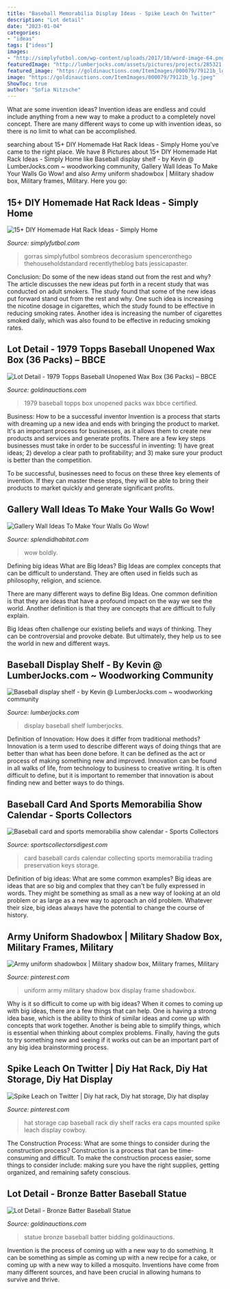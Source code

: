 ```yaml
---
title: "Baseball Memorabilia Display Ideas - Spike Leach On Twitter"
description: "Lot detail"
date: "2023-01-04"
categories:
- "ideas"
tags: ["ideas"]
images:
- "http://simplyfutbol.com/wp-content/uploads/2017/10/word-image-64.png"
featuredImage: "http://lumberjocks.com/assets/pictures/projects/285321.jpg"
featured_image: "https://goldinauctions.com/ItemImages/000079/79121b_lg.jpeg"
image: "https://goldinauctions.com/ItemImages/000079/79121b_lg.jpeg"
ShowToc: true
author: "Sofia Nitzsche"
---
```



What are some invention ideas?
Invention ideas are endless and could include anything from a new way to make a product to a completely novel concept. There are many different ways to come up with invention ideas, so there is no limit to what can be accomplished.

	

		
searching about 15+ DIY Homemade Hat Rack Ideas - Simply Home you've came to the right place. We have 8 Pictures about 15+ DIY Homemade Hat Rack Ideas - Simply Home like Baseball display shelf - by Kevin @ LumberJocks.com ~ woodworking community, Gallery Wall Ideas To Make Your Walls Go Wow! and also Army uniform shadowbox | Military shadow box, Military frames, Military. Here you go:
		
    
## 15+ DIY Homemade Hat Rack Ideas - Simply Home

<img loading=lazy src="http://simplyfutbol.com/wp-content/uploads/2017/10/word-image-64.png" onerror="this.onerror=null;this.src='https://tse4.mm.bing.net/th?id=OIP.8Gc1pNqwNgGtwrMdYGb62AAAAA&amp;pid=15.1';" alt="15+ DIY Homemade Hat Rack Ideas - Simply Home">

_Source: simplyfutbol.com_

>gorras simplyfutbol sombreos decorasium spenceronthego thehouseholdstandard recentlytheblog bats jessicapaster. 

	

Conclusion: Do some of the new ideas stand out from the rest and why?
The article discusses the new ideas put forth in a recent study that was conducted on adult smokers. The study found that some of the new ideas put forward stand out from the rest and why. One such idea is increasing the nicotine dosage in cigarettes, which the study found to be effective in reducing smoking rates. Another idea is increasing the number of cigarettes smoked daily, which was also found to be effective in reducing smoking rates.

    
## Lot Detail - 1979 Topps Baseball Unopened Wax Box (36 Packs) – BBCE

<img loading=lazy src="https://goldinauctions.com/ItemImages/000079/79121b_lg.jpeg" onerror="this.onerror=null;this.src='https://tse1.mm.bing.net/th?id=OIP.VNXS9tk_GQHgYxpqcHwPBwHaFZ&amp;pid=15.1';" alt="Lot Detail - 1979 Topps Baseball Unopened Wax Box (36 Packs) – BBCE">

_Source: goldinauctions.com_

>1979 baseball topps box unopened packs wax bbce certified. 

	

Business: How to be a successful inventor
Invention is a process that starts with dreaming up a new idea and ends with bringing the product to market. It's an important process for businesses, as it allows them to create new products and services and generate profits.
There are a few key steps businesses must take in order to be successful in inventing: 1) have great ideas; 2) develop a clear path to profitability; and 3) make sure your product is better than the competition.

To be successful, businesses need to focus on these three key elements of invention. If they can master these steps, they will be able to bring their products to market quickly and generate significant profits.

    
## Gallery Wall Ideas To Make Your Walls Go Wow!

<img loading=lazy src="https://www.splendidhabitat.com/wp-content/uploads/2014/11/African-themed-gallery-wall.jpg" onerror="this.onerror=null;this.src='https://tse3.mm.bing.net/th?id=OIP.UCBeiwQ_k8jEavN96zCg5AHaLH&amp;pid=15.1';" alt="Gallery Wall Ideas To Make Your Walls Go Wow!">

_Source: splendidhabitat.com_

>wow boldly. 

	

Defining big ideas
What are Big Ideas?
Big Ideas are complex concepts that can be difficult to understand. They are often used in fields such as philosophy, religion, and science.

There are many different ways to define Big Ideas. One common definition is that they are ideas that have a profound impact on the way we see the world. Another definition is that they are concepts that are difficult to fully explain.

Big Ideas often challenge our existing beliefs and ways of thinking. They can be controversial and provoke debate. But ultimately, they help us to see the world in new and different ways.

    
## Baseball Display Shelf - By Kevin @ LumberJocks.com ~ Woodworking Community

<img loading=lazy src="http://lumberjocks.com/assets/pictures/projects/285321.jpg" onerror="this.onerror=null;this.src='https://tse2.mm.bing.net/th?id=OIP.GRb5Vb4Nv6LWy6w62YTORQHaFj&amp;pid=15.1';" alt="Baseball display shelf - by Kevin @ LumberJocks.com ~ woodworking community">

_Source: lumberjocks.com_

>display baseball shelf lumberjocks. 

	

Definition of Innovation: How does it differ from traditional methods?
Innovation is a term used to describe different ways of doing things that are better than what has been done before. It can be defined as the act or process of making something new and improved. Innovation can be found in all walks of life, from technology to business to creative writing. It is often difficult to define, but it is important to remember that innovation is about finding new and better ways to do things.

    
## Baseball Card And Sports Memorabilia Show Calendar - Sports Collectors

<img loading=lazy src="https://sportscollectorsdigest.com/.image/t_share/MTY4NzkwMzAzNDcyMzYyOTQ0/gettyimages-583793354.jpg" onerror="this.onerror=null;this.src='https://tse4.mm.bing.net/th?id=OIP.lY3dCDDdh7Y4r_2Lc96l1wHaE8&amp;pid=15.1';" alt="Baseball card and sports memorabilia show calendar - Sports Collectors">

_Source: sportscollectorsdigest.com_

>card baseball cards calendar collecting sports memorabilia trading preservation keys storage. 

	

Definition of big ideas: What are some common examples?
Big ideas are ideas that are so big and complex that they can't be fully expressed in words. They might be something as small as a new way of looking at an old problem or as large as a new way to approach an old problem. Whatever their size, big ideas always have the potential to change the course of history.

    
## Army Uniform Shadowbox | Military Shadow Box, Military Frames, Military

<img loading=lazy src="https://i.pinimg.com/736x/c2/26/18/c22618ed5ccdddc38b3dccd1acceede3--army-uniform-military.jpg" onerror="this.onerror=null;this.src='https://tse3.mm.bing.net/th?id=OIP.JxUkrnRzYlvrStFGttOoNgAAAA&amp;pid=15.1';" alt="Army uniform shadowbox | Military shadow box, Military frames, Military">

_Source: pinterest.com_

>uniform army military shadow box display frame shadowbox. 

	

Why is it so difficult to come up with big ideas?
When it comes to coming up with big ideas, there are a few things that can help. One is having a strong idea base, which is the ability to think of similar ideas and come up with concepts that work together. Another is being able to simplify things, which is essential when thinking about complex problems. Finally, having the guts to try something new and seeing if it works out can be an important part of any big idea brainstorming process.

    
## Spike Leach On Twitter | Diy Hat Rack, Diy Hat Storage, Diy Hat Display

<img loading=lazy src="https://i.pinimg.com/originals/1c/bd/62/1cbd6237bccf63cc1e30cd8d2437fb66.jpg" onerror="this.onerror=null;this.src='https://tse2.mm.bing.net/th?id=OIP.EBj5jVlm9UHRqeeRtkOEkAHaLH&amp;pid=15.1';" alt="Spike Leach on Twitter | Diy hat rack, Diy hat storage, Diy hat display">

_Source: pinterest.com_

>hat storage cap baseball rack diy shelf racks era caps mounted spike leach display cowboy. 

	

The Construction Process: What are some things to consider during the construction process?
Construction is a process that can be time-consuming and difficult. To make the construction process easier, some things to consider include: making sure you have the right supplies, getting organized, and remaining safety conscious.

    
## Lot Detail - Bronze Batter Baseball Statue

<img loading=lazy src="https://goldinauctions.com/ItemImages/000047/47042c_lg.jpeg" onerror="this.onerror=null;this.src='https://tse1.mm.bing.net/th?id=OIP.YoC1k0aoBZra0jgW_2FCmQHaN2&amp;pid=15.1';" alt="Lot Detail - Bronze Batter Baseball Statue">

_Source: goldinauctions.com_

>statue bronze baseball batter bidding goldinauctions. 

	

Invention is the process of coming up with a new way to do something. It can be something as simple as coming up with a new recipe for a cake, or coming up with a new way to killed a mosquito. Inventions have come from many different sources, and have been crucial in allowing humans to survive and thrive.


